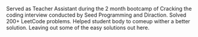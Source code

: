 Served as Teacher Assistant during the 2 month bootcamp of Cracking the coding interview conducted by Seed Programming and Diraction. Solved 200+ LeetCode problems. Helped student body to comeup wither a better solution. Leaving out some of the easy solutions out here.